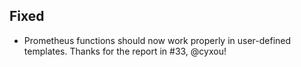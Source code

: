## Fixed
- Prometheus functions should now work properly in user-defined templates. Thanks for the report in #33, @cyxou!
